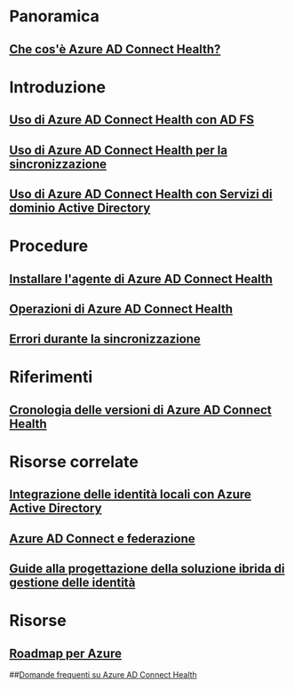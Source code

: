 # Panoramica
## [Che cos'è Azure AD Connect Health?](active-directory-aadconnect-health.md)

# Introduzione
## [Uso di Azure AD Connect Health con AD FS](active-directory-aadconnect-health-adfs.md)
## [Uso di Azure AD Connect Health per la sincronizzazione](active-directory-aadconnect-health-sync.md)
## [Uso di Azure AD Connect Health con Servizi di dominio Active Directory](active-directory-aadconnect-health-adds.md)

# Procedure
## [Installare l'agente di Azure AD Connect Health](active-directory-aadconnect-health-agent-install.md)
## [Operazioni di Azure AD Connect Health](active-directory-aadconnect-health-operations.md)
## [Errori durante la sincronizzazione](../active-directory-aadconnect-troubleshoot-sync-errors.md)

# Riferimenti
## [Cronologia delle versioni di Azure AD Connect Health](active-directory-aadconnect-health-version-history.md)

# Risorse correlate
## [Integrazione delle identità locali con Azure Active Directory](../active-directory-aadconnect.md)
## [Azure AD Connect e federazione](../active-directory-aadconnectfed-whatis.md)
## [Guide alla progettazione della soluzione ibrida di gestione delle identità](../active-directory-hybrid-identity-design-considerations-overview.md)

# Risorse
## [Roadmap per Azure](https://azure.microsoft.com/roadmap/?category=security-identity)
##[Domande frequenti su Azure AD Connect Health](active-directory-aadconnect-health-faq.md)

